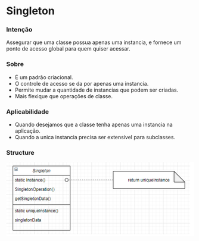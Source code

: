 # Singleton

### Intenção
Assegurar que uma classe possua apenas uma instancia, e fornece um ponto de acesso global para quem quiser acessar.

### Sobre
* É um padrão criacional.
* O controle de acesso se da por apenas uma instancia.
* Permite mudar a quantidade de instancias que podem ser criadas.
* Mais flexique que operações de classe.

### Aplicabilidade
* Quando desejamos que a classe tenha apenas uma instancia na aplicação.
* Quando a unica instancia precisa ser extensivel para subclasses.


### Structure
![Singleton structure](./singleton-structure.png)

